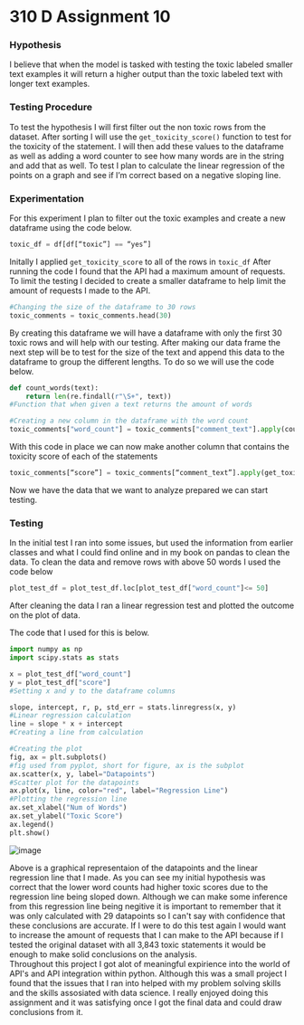 # 310 D Assignment 10 
### Hypothesis 
I believe that when the model is tasked with testing the toxic labeled smaller text examples it will return a higher output than the toxic labeled text with longer text examples.
### Testing Procedure 
To test the hypothesis I will first filter out the non toxic rows from the dataset. After sorting I will use the `get_toxicity_score()` function to test for the toxicity of the statement. I will then add these values to the dataframe as well as adding a word counter to see how many words are in the string and add that as well. To test I plan to calculate the linear regression of the points on a graph and see if I’m correct based on a negative sloping line.
### Experimentation
For this experiment I plan to filter out the toxic examples and create a new dataframe using the code below.
``` python
toxic_df = df[df[“toxic”] == “yes”]
```
Initally I applied `get_toxicity_score` to all of the rows in `toxic_df` After running the code I found that the API had a maximum amount of requests.
To limit the testing I decided to create a smaller dataframe to help limit the amount of requests I made to the API.
```python 
#Changing the size of the dataframe to 30 rows
toxic_comments = toxic_comments.head(30)
```


By creating this dataframe we will have a dataframe with only the first 30 toxic rows and will help with our testing.
After making our data frame the next step will be to test for the size of the text and append this data to the dataframe to group the different lengths. To do so we will use the code below.
```python
def count_words(text):
    return len(re.findall(r"\S+", text))
#Function that when given a text returns the amount of words

#Creating a new column in the dataframe with the word count
toxic_comments["word_count"] = toxic_comments["comment_text"].apply(count_words)

```

With this code in place we can now make another column that contains the toxicity score of each of the statements

```python
toxic_comments[“score”] = toxic_comments[“comment_text”].apply(get_toxicity_score)
```
Now we have the data that we want to analyze prepared we can start testing.

### Testing
In the initial test I ran into some issues, but used the information from earlier classes and what I could find online and in my book on pandas to clean the data.
To clean the data and remove rows with above 50 words I used the code below
```python 
plot_test_df = plot_test_df.loc[plot_test_df["word_count"]<= 50]
```
After cleaning the data I ran a linear regression test and plotted the outcome on the plot of data.

The code that I used for this is below.
```python
import numpy as np
import scipy.stats as stats

x = plot_test_df["word_count"]
y = plot_test_df["score"]
#Setting x and y to the dataframe columns

slope, intercept, r, p, std_err = stats.linregress(x, y)
#Linear regression calculation
line = slope * x + intercept
#Creating a line from calculation

#Creating the plot
fig, ax = plt.subplots()
#fig used from pyplot, short for figure, ax is the subplot
ax.scatter(x, y, label="Datapoints")
#Scatter plot for the datapoints
ax.plot(x, line, color="red", label="Regression Line")
#Plotting the regression line
ax.set_xlabel("Num of Words")
ax.set_ylabel("Toxic Score")
ax.legend()
plt.show()
```
![image](https://user-images.githubusercontent.com/123593094/229182207-20096016-8e51-4a5b-b096-95c063b90be2.png)


Above is a graphical representaion of the datapoints and the linear regression line that I made. As you can see my initial hypothesis was correct that the lower word counts had higher toxic scores due to the regression line being sloped down. Although we can make some inference from this regression line being negitive it is important to remember that it was only calculated with 29 datapoints so I can't say with confidence that these conclusions are accurate. If I were to do this test again I would want to increase the amount of requests that I can make to the API because if I tested the original dataset with all 3,843 toxic statements it would be enough to make solid conclusions on the analysis. 
<br>Throughout this project I got alot of meaningful expirience into the world of API's and API integration within python. Although this was a small project I found that the issues that I ran into helped with my problem solving skills and the skills assosiated with data science. I really enjoyed doing this assignment and it was satisfying once I got the final data and could draw conclusions from it.
